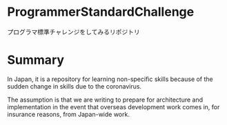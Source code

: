 # ProgrammerStandardChallenge
プログラマ標準チャレンジをしてみるリポジトリ



# Summary
In Japan, it is a repository for learning non-specific skills because of the sudden change in skills due to the coronavirus.

The assumption is that we are writing to prepare for architecture and implementation in the event that overseas development work comes in, for insurance reasons, from Japan-wide work.



